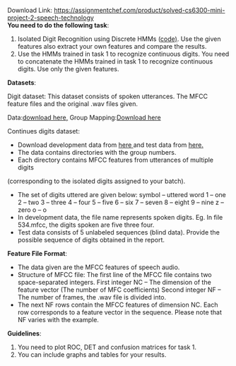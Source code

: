 Download Link: https://assignmentchef.com/product/solved-cs6300-mini-project-2-speech-technology
<br>
<strong>You need to do the following task​</strong>:

<ol>

 <li>Isolated Digit Recognition using Discrete HMMs (​<a href="https://drive.google.com/a/smail.iitm.ac.in/file/d/0B3q03NswT20sZjIzSUxyWjZsbXc">code)</a>. Use the given features also​ extract your own features and compare the results.</li>

 <li>Use the HMMs trained in task 1 to recognize continuous digits. You need to concatenate the HMMs trained in task 1 to recognize continuous digits. Use only the given features.</li>

</ol>

<strong>Datasets​</strong>:

Digit dataset:  This dataset consists of spoken utterances.  The MFCC feature files and the original .wav files given.

Data: ​<a href="https://drive.google.com/drive/folders/160xRWNVhQTbaHdrW6aemY0efD7MZNgfw?usp=sharing">download here</a>​<a href="https://drive.google.com/drive/folders/160xRWNVhQTbaHdrW6aemY0efD7MZNgfw?usp=sharing">,</a> Group Mapping: ​<a href="https://drive.google.com/file/d/1kvi_6IuybLu1uwEikuyKd-_mIRXoxzVt/view?usp=sharing">Download here</a>

Continues digits dataset:

<ul>

 <li>Download development data from ​<a href="https://drive.google.com/drive/folders/1FTHe8RV3jkY2BTwRUW_7iTKbnOj-_APC?usp=sharing">here </a>​and test data from ​<a href="https://drive.google.com/drive/folders/1ZNUY7VVYHGeNPD4hozK73NN1rxIS6ZQQ?usp=sharing">here</a><a href="https://drive.google.com/drive/folders/1ZNUY7VVYHGeNPD4hozK73NN1rxIS6ZQQ?usp=sharing">.</a>​</li>

 <li>The data contains directories with the group numbers.</li>

 <li>Each directory contains MFCC features from utterances of multiple digits</li>

</ul>

(corresponding to the isolated digits assigned to your batch).

<ul>

 <li>The set of digits uttered are given below: symbol – uttered word 1 – one 2 – two 3 – three 4 – four 5 – five 6 – six 7 – seven 8 – eight 9 – nine z – zero o – o</li>

 <li>In development data, the file name represents spoken digits. Eg. In file 534.mfcc, the digits spoken are five three four.</li>

 <li>Test data consists of 5 unlabeled sequences (blind data). Provide the possible sequence of digits obtained in the report.</li>

</ul>

<strong>Feature File Format​</strong>:

<ul>

 <li>The data given are the MFCC features of speech audio.</li>

 <li>Structure of MFCC file: The first line of the MFCC file contains two space-separated integers. First integer N​C​ – The dimension of the feature vector (The number of MFC coefficients) Second integer N​F​ – The number of frames, the .wav file is divided into.</li>

 <li>The next NF rows contain the MFCC features of dimension NC. Each row corresponds to a feature vector in the sequence.  Please note that NF varies with the example.</li>

</ul>

<strong>Guidelines​</strong>:

<ol>

 <li>You need to plot ROC, DET and confusion matrices for task 1.</li>

 <li>You can include graphs and tables for your results.</li>

</ol>


